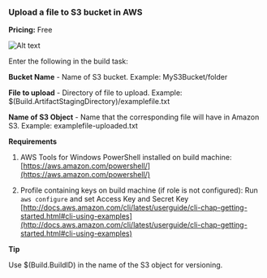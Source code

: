 ### Upload a file to S3 bucket in AWS
**Pricing:** Free

![Alt text](https://github.com/MarcusFelling/VSTSBuildExtensions/blob/master/screenshot.png?raw=true "AWSS3Upload Screenshot")

Enter the following in the build task:

**Bucket Name** - Name of S3 bucket. 
Example: MyS3Bucket/folder  

**File to upload** - Directory of file to upload. 
Example: $(Build.ArtifactStagingDirectory)/examplefile.txt  

**Name of S3 Object** - Name that the corresponding file will have in Amazon S3. 
Example: examplefile-uploaded.txt

**Requirements**

1. AWS Tools for Windows PowerShell installed on build machine:
[https://aws.amazon.com/powershell/](https://aws.amazon.com/powershell/)

2. Profile containing keys on build machine (if role is not configured):
Run `aws configure`  and set Access Key and Secret Key
[http://docs.aws.amazon.com/cli/latest/userguide/cli-chap-getting-started.html#cli-using-examples](http://docs.aws.amazon.com/cli/latest/userguide/cli-chap-getting-started.html#cli-using-examples)


**Tip**

Use $(Build.BuildID) in the name of the S3 object for versioning.
